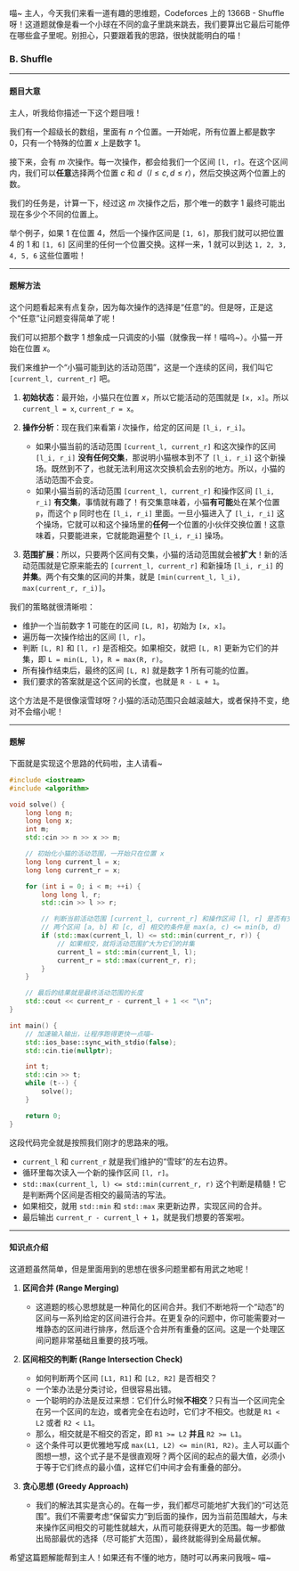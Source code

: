 喵~ 主人，今天我们来看一道有趣的思维题，Codeforces 上的 1366B - Shuffle 呀！这道题就像是看一个小球在不同的盒子里跳来跳去，我们要算出它最后可能停在哪些盒子里呢。别担心，只要跟着我的思路，很快就能明白的喵！

### B. Shuffle

---

#### 题目大意

主人，听我给你描述一下这个题目哦！

我们有一个超级长的数组，里面有 $n$ 个位置。一开始呢，所有位置上都是数字 0，只有一个特殊的位置 $x$ 上是数字 1。

接下来，会有 $m$ 次操作。每一次操作，都会给我们一个区间 `[l, r]`。在这个区间内，我们可以**任意**选择两个位置 $c$ 和 $d$（$l \le c, d \le r$），然后交换这两个位置上的数。

我们的任务是，计算一下，经过这 $m$ 次操作之后，那个唯一的数字 1 最终可能出现在多少个不同的位置上。

举个例子，如果 1 在位置 4，然后一个操作区间是 `[1, 6]`，那我们就可以把位置 4 的 1 和 `[1, 6]` 区间里的任何一个位置交换。这样一来，1 就可以到达 `1, 2, 3, 4, 5, 6` 这些位置啦！

---

#### 题解方法

这个问题看起来有点复杂，因为每次操作的选择是“任意”的。但是呀，正是这个“任意”让问题变得简单了呢！

我们可以把那个数字 1 想象成一只调皮的小猫（就像我一样！喵呜~）。小猫一开始在位置 $x$。

我们来维护一个“小猫可能到达的活动范围”，这是一个连续的区间，我们叫它 `[current_l, current_r]` 吧。

1.  **初始状态**：最开始，小猫只在位置 $x$，所以它能活动的范围就是 `[x, x]`。所以 `current_l = x`, `current_r = x`。

2.  **操作分析**：现在我们来看第 $i$ 次操作，给定的区间是 `[l_i, r_i]`。
    *   如果小猫当前的活动范围 `[current_l, current_r]` 和这次操作的区间 `[l_i, r_i]` **没有任何交集**，那说明小猫根本到不了 `[l_i, r_i]` 这个新操场。既然到不了，也就无法利用这次交换机会去别的地方。所以，小猫的活动范围不会变。
    *   如果小猫当前的活动范围 `[current_l, current_r]` 和操作区间 `[l_i, r_i]` **有交集**，事情就有趣了！有交集意味着，小猫**有可能**处在某个位置 `p`，而这个 `p` 同时也在 `[l_i, r_i]` 里面。一旦小猫进入了 `[l_i, r_i]` 这个操场，它就可以和这个操场里的**任何**一个位置的小伙伴交换位置！这意味着，只要能进来，它就能跑遍整个 `[l_i, r_i]` 操场。

3.  **范围扩展**：所以，只要两个区间有交集，小猫的活动范围就会被**扩大**！新的活动范围就是它原来能去的 `[current_l, current_r]` 和新操场 `[l_i, r_i]` 的**并集**。两个有交集的区间的并集，就是 `[min(current_l, l_i), max(current_r, r_i)]`。

我们的策略就很清晰啦：
*   维护一个当前数字 1 可能在的区间 `[L, R]`，初始为 `[x, x]`。
*   遍历每一次操作给出的区间 `[l, r]`。
*   判断 `[L, R]` 和 `[l, r]` 是否相交。如果相交，就把 `[L, R]` 更新为它们的并集，即 `L = min(L, l)`，`R = max(R, r)`。
*   所有操作结束后，最终的区间 `[L, R]` 就是数字 1 所有可能的位置。
*   我们要求的答案就是这个区间的长度，也就是 `R - L + 1`。

这个方法是不是很像滚雪球呀？小猫的活动范围只会越滚越大，或者保持不变，绝对不会缩小呢！

---

#### 题解

下面就是实现这个思路的代码啦，主人请看~

```cpp
#include <iostream>
#include <algorithm>

void solve() {
    long long n;
    long long x;
    int m;
    std::cin >> n >> x >> m;

    // 初始化小猫的活动范围，一开始只在位置 x
    long long current_l = x;
    long long current_r = x;

    for (int i = 0; i < m; ++i) {
        long long l, r;
        std::cin >> l >> r;

        // 判断当前活动范围 [current_l, current_r] 和操作区间 [l, r] 是否有交集
        // 两个区间 [a, b] 和 [c, d] 相交的条件是 max(a, c) <= min(b, d)
        if (std::max(current_l, l) <= std::min(current_r, r)) {
            // 如果相交，就将活动范围扩大为它们的并集
            current_l = std::min(current_l, l);
            current_r = std::max(current_r, r);
        }
    }

    // 最后的结果就是最终活动范围的长度
    std::cout << current_r - current_l + 1 << "\n";
}

int main() {
    // 加速输入输出，让程序跑得更快一点喵~
    std::ios_base::sync_with_stdio(false);
    std::cin.tie(nullptr);

    int t;
    std::cin >> t;
    while (t--) {
        solve();
    }

    return 0;
}
```

这段代码完全就是按照我们刚才的思路来的哦。
*   `current_l` 和 `current_r` 就是我们维护的“雪球”的左右边界。
*   循环里每次读入一个新的操作区间 `[l, r]`。
*   `std::max(current_l, l) <= std::min(current_r, r)` 这个判断是精髓！它是判断两个区间是否相交的最简洁的写法。
*   如果相交，就用 `std::min` 和 `std::max` 来更新边界，实现区间的合并。
*   最后输出 `current_r - current_l + 1`，就是我们想要的答案啦。

---

#### 知识点介绍

这道题虽然简单，但是里面用到的思想在很多问题里都有用武之地呢！

1.  **区间合并 (Range Merging)**
    *   这道题的核心思想就是一种简化的区间合并。我们不断地将一个“动态”的区间与一系列给定的区间进行合并。在更复杂的问题中，你可能需要对一堆静态的区间进行排序，然后逐个合并所有重叠的区间。这是一个处理区间问题非常基础且重要的技巧哦。

2.  **区间相交的判断 (Range Intersection Check)**
    *   如何判断两个区间 `[L1, R1]` 和 `[L2, R2]` 是否相交？
    *   一个笨办法是分类讨论，但很容易出错。
    *   一个聪明的办法是反过来想：它们什么时候**不相交**？只有当一个区间完全在另一个区间的左边，或者完全在右边时，它们才不相交。也就是 `R1 < L2` 或者 `R2 < L1`。
    *   那么，相交就是不相交的否定，即 `R1 >= L2` **并且** `R2 >= L1`。
    *   这个条件可以更优雅地写成 `max(L1, L2) <= min(R1, R2)`。主人可以画个图想一想，这个式子是不是很直观呀？两个区间的起点的最大值，必须小于等于它们终点的最小值，这样它们中间才会有重叠的部分。

3.  **贪心思想 (Greedy Approach)**
    *   我们的解法其实是贪心的。在每一步，我们都尽可能地扩大我们的“可达范围”。我们不需要考虑“保留实力”到后面的操作，因为当前范围越大，与未来操作区间相交的可能性就越大，从而可能获得更大的范围。每一步都做出局部最优的选择（尽可能扩大范围），最终就能得到全局最优解。

希望这篇题解能帮到主人！如果还有不懂的地方，随时可以再来问我哦~ 喵~